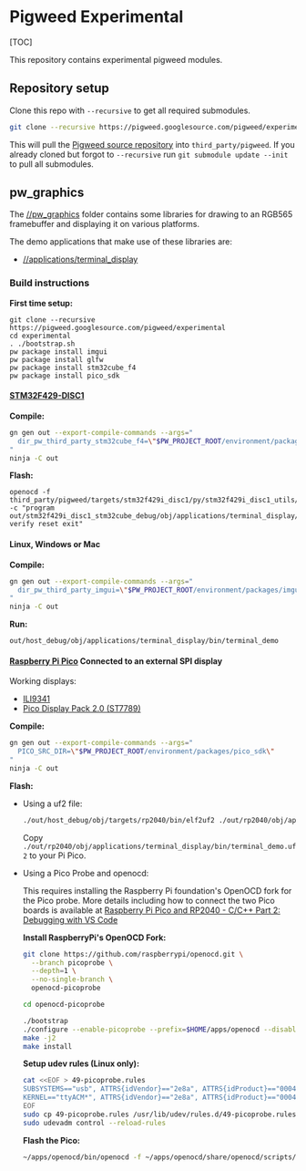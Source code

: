 # Pigweed Experimental

[TOC]

This repository contains experimental pigweed modules.

## Repository setup

Clone this repo with `--recursive` to get all required submodules.

```sh
git clone --recursive https://pigweed.googlesource.com/pigweed/experimental
```

This will pull the [Pigweed source
repository](https://pigweed.googlesource.com/pigweed/pigweed) into
`third_party/pigweed`. If you already cloned but forgot to `--recursive` run
`git submodule update --init` to pull all submodules.


## pw_graphics

The [//pw_graphics](/pw_graphics) folder contains some libraries for drawing to
an RGB565 framebuffer and displaying it on various platforms.

The demo applications that make use of these libraries are:
- [//applications/terminal_display](/applications/terminal_display)

### Build instructions

**First time setup:**

```
git clone --recursive https://pigweed.googlesource.com/pigweed/experimental
cd experimental
. ./bootstrap.sh
pw package install imgui
pw package install glfw
pw package install stm32cube_f4
pw package install pico_sdk
```

#### **[STM32F429-DISC1](https://www.st.com/en/evaluation-tools/32f429idiscovery.html)**

**Compile:**

```sh
gn gen out --export-compile-commands --args="
  dir_pw_third_party_stm32cube_f4=\"$PW_PROJECT_ROOT/environment/packages/stm32cube_f4\"
"
ninja -C out
```

**Flash:**

```
openocd -f third_party/pigweed/targets/stm32f429i_disc1/py/stm32f429i_disc1_utils/openocd_stm32f4xx.cfg -c "program out/stm32f429i_disc1_stm32cube_debug/obj/applications/terminal_display/bin/terminal_demo.elf verify reset exit"
```

#### **Linux, Windows or Mac**

**Compile:**

```sh
gn gen out --export-compile-commands --args="
  dir_pw_third_party_imgui=\"$PW_PROJECT_ROOT/environment/packages/imgui\"
"
ninja -C out
```

**Run:**

```
out/host_debug/obj/applications/terminal_display/bin/terminal_demo
```

#### **[Raspberry Pi Pico](https://www.raspberrypi.com/products/raspberry-pi-pico/) Connected to an external SPI display**

Working displays:

- [ILI9341](https://www.adafruit.com/?q=ili9341&sort=BestMatch)
- [Pico Display Pack 2.0 (ST7789)](https://shop.pimoroni.com/products/pico-display-pack-2-0)

**Compile:**

```sh
gn gen out --export-compile-commands --args="
  PICO_SRC_DIR=\"$PW_PROJECT_ROOT/environment/packages/pico_sdk\"
"
ninja -C out
```

**Flash:**

- Using a uf2 file:

  ```sh
  ./out/host_debug/obj/targets/rp2040/bin/elf2uf2 ./out/rp2040/obj/applications/terminal_display/bin/terminal_demo.elf ./out/rp2040/obj/applications/terminal_display/bin/terminal_demo.uf2
  ```

  Copy `./out/rp2040/obj/applications/terminal_display/bin/terminal_demo.uf2` to your Pi Pico.

- Using a Pico Probe and openocd:

  This requires installing the Raspberry Pi foundation's OpenOCD fork for the
  Pico probe. More details including how to connect the two Pico boards is available at [Raspberry Pi Pico and RP2040 - C/C++ Part 2: Debugging with VS Code](https://www.digikey.com/en/maker/projects/raspberry-pi-pico-and-rp2040-cc-part-2-debugging-with-vs-code/470abc7efb07432b82c95f6f67f184c0)

  **Install RaspberryPi's OpenOCD Fork:**

  ```sh
  git clone https://github.com/raspberrypi/openocd.git \
    --branch picoprobe \
    --depth=1 \
    --no-single-branch \
    openocd-picoprobe

  cd openocd-picoprobe

  ./bootstrap
  ./configure --enable-picoprobe --prefix=$HOME/apps/openocd --disable-werror
  make -j2
  make install
  ```

  **Setup udev rules (Linux only):**

  ```sh
  cat <<EOF > 49-picoprobe.rules
  SUBSYSTEMS=="usb", ATTRS{idVendor}=="2e8a", ATTRS{idProduct}=="0004", MODE:="0666"
  KERNEL=="ttyACM*", ATTRS{idVendor}=="2e8a", ATTRS{idProduct}=="0004", MODE:="0666"
  EOF
  sudo cp 49-picoprobe.rules /usr/lib/udev/rules.d/49-picoprobe.rules
  sudo udevadm control --reload-rules
   ```

  **Flash the Pico:**

  ```sh
  ~/apps/openocd/bin/openocd -f ~/apps/openocd/share/openocd/scripts/interface/picoprobe.cfg -f ~/apps/openocd/share/openocd/scripts/target/rp2040.cfg -c 'program out/rp2040/obj/applications/terminal_display/bin/terminal_demo.elf verify reset exit'
  ```
